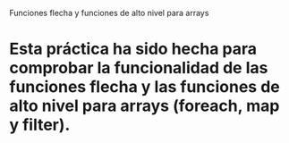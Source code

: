 Funciones flecha y funciones de alto nivel para arrays

# Esta práctica ha sido hecha para comprobar la funcionalidad de las funciones flecha y las funciones de alto nivel para arrays (foreach, map y filter).